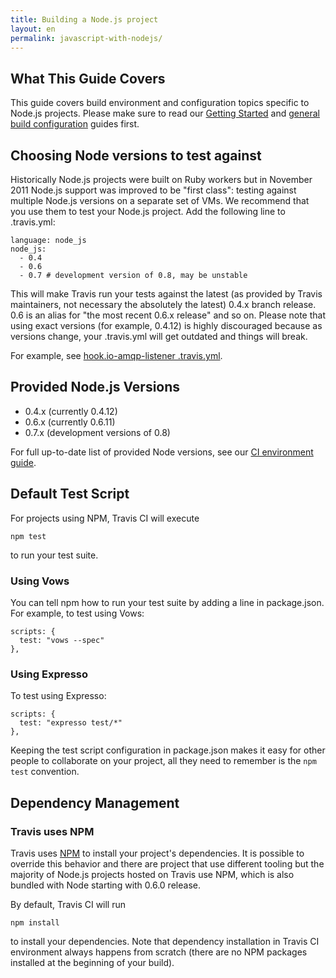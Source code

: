 ```yaml
---
title: Building a Node.js project
layout: en
permalink: javascript-with-nodejs/
---
```


## What This Guide Covers

This guide covers build environment and configuration topics specific to Node.js projects. Please make sure to read our [Getting Started](/docs/user/getting-started/) and [general build configuration](/docs/user/build-configuration/) guides first.

## Choosing Node versions to test against

Historically Node.js projects were built on Ruby workers but in November 2011 Node.js support was improved to
be "first class": testing against multiple Node.js versions on a separate set of VMs. We recommend that you use them to test your Node.js project.
Add the following line to .travis.yml:

    language: node_js
    node_js:
      - 0.4
      - 0.6
      - 0.7 # development version of 0.8, may be unstable

This will make Travis run your tests against the latest (as provided by Travis maintainers, not necessary the absolutely the latest) 0.4.x branch release. 0.6 is an alias
for "the most recent 0.6.x release" and so on. Please note that using exact versions (for example, 0.4.12) is highly discouraged because as versions change, your
.travis.yml will get outdated and things will break.

For example, see [hook.io-amqp-listener .travis.yml](https://github.com/scottyapp/hook.io-amqp-listener/blob/master/.travis.yml).


## Provided Node.js Versions

 * 0.4.x (currently 0.4.12)
 * 0.6.x (currently 0.6.11)
 * 0.7.x (development versions of 0.8)

For full up-to-date list of provided Node versions, see our [CI environment guide](/docs/user/ci-environment/).




## Default Test Script

For projects using NPM, Travis CI will execute

    npm test

to run your test suite.

### Using Vows

You can tell npm how to run your test suite by adding a line in package.json. For example, to test using Vows:

    scripts: {
      test: "vows --spec"
    },


### Using Expresso

To test using Expresso:

    scripts: {
      test: "expresso test/*"
    },

Keeping the test script configuration in package.json makes it easy for other people to collaborate on your project, all they need to remember is
the `npm test` convention.



## Dependency Management

### Travis uses NPM

Travis uses [NPM](http://http://npmjs.org/) to install your project's dependencies. It is possible to override this behavior and there are project
that use different tooling but the majority of Node.js projects hosted on Travis use NPM, which is also bundled with Node starting with 0.6.0 release.


By default, Travis CI will run

    npm install

to install your dependencies. Note that dependency installation in Travis CI environment always happens from scratch (there are no NPM packages
installed at the beginning of your build).
